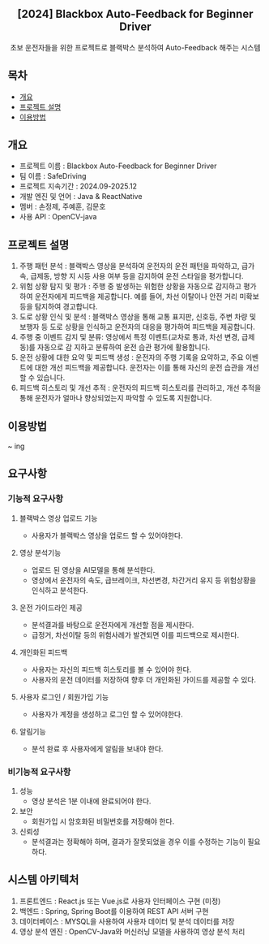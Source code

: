 <div align="center">
<h2>[2024] Blackbox Auto-Feedback for Beginner Driver</h2>
초보 운전자들을 위한 프로젝트로 블랙박스 분석하여 Auto-Feedback 해주는 시스템
</div>



## 목차

- [개요](#개요)
- [프로젝트 설명](#프로젝트-설명)
- [이용방법](#이용방법)



## 개요

- 프로젝트 이름 : Blackbox Auto-Feedback for Beginner Driver
- 팀 이름 : SafeDriving
- 프로젝트 지속기간 : 2024.09-2025.12
- 개발 엔진 및 언어 : Java & ReactNative
- 멤버 : 손정제, 주예훈, 김문호
- 사용 API : OpenCV-java



## 프로젝트 설명

1. 주행 패턴 분석 : 블랙박스 영상을 분석하여 운전자의 운전 패턴을 파악하고, 급가속, 급제동, 방향 지 시등 사용 여부 등을 감지하여 운전 스타일을 평가합니다. <br>
2. 위험 상황 탐지 및 평가 : 주행 중 발생하는 위험한 상황을 자동으로 감지하고 평가하여 운전자에게 피드백을 제공합니다. 예를 들어, 차선 이탈이나 안전 거리 미확보 등을 탐지하여 경고합니다. <br>
3. 도로 상황 인식 및 분석 : 블랙박스 영상을 통해 교통 표지판, 신호등, 주변 차량 및 보행자 등 도로 상황을 인식하고 운전자의 대응을 평가하여 피드백을 제공합니다. <br>
4. 주행 중 이벤트 감지 및 분류: 영상에서 특정 이벤트(교차로 통과, 차선 변경, 급제동)를 자동으로 감 지하고 분류하여 운전 습관 평가에 활용합니다. <br>
5. 운전 상황에 대한 요약 및 피드백 생성 : 운전자의 주행 기록을 요약하고, 주요 이벤트에 대한 개선 피드백을 제공합니다. 운전자는 이를 통해 자신의 운전 습관을 개선할 수 있습니다. <br>
6. 피드백 히스토리 및 개선 추적 : 운전자의 피드백 히스토리를 관리하고, 개선 추적을 통해 운전자가 얼마나 향상되었는지 파악할 수 있도록 지원합니다. <br>



## 이용방법

~ ing



## 요구사항

 ### 기능적 요구사항
 
   1. 블랙박스 영상 업로드 기능
      - 사용자가 블랙박스 영상을 업로드 할 수 있어야한다.
        
   2. 영상 분석기능
      - 업로드 된 영상을 AI모델을 통해 분석한다.
      - 영상에서 운전자의 속도, 급브레이크, 차선변경, 차간거리 유지 등 위험상황을 인식하고 분석한다.
        
   3. 운전 가이드라인 제공
      - 분석결과를 바탕으로 운전자에게 개선할 점을 제시한다.
      - 급정거, 차선이탈 등의 위험사례가 발견되면 이를 피드백으로 제시한다.
        
   4. 개인화된 피드백
      - 사용자는 자신의 피드백 히스토리를 볼 수 있어야 한다.
      - 사용자의 운전 데이터를 저장하여 향후 더 개인화된 가이드를 제공할 수 있다.
        
   5. 사용자 로그인 / 회원가입 기능
      - 사용자가 계정을 생성하고 로그인 할 수 있어야한다.
        
   6. 알림기능
      - 분석 완료 후 사용자에게 알림을 보내야 한다.

        
### 비기능적 요구사항

   1. 성능
      - 영상 분석은 1분 이내에 완료되어야 한다.
   2. 보안
      - 회원가입 시 암호화된 비밀번호를 저장해야 한다.
   3. 신뢰성
      - 분석결과는 정확해야 하며, 결과가 잘못되었을 경우 이를 수정하는 기능이 필요하다.


        
## 시스템 아키텍처

  1. 프론트엔드 : React.js 또는 Vue.js로 사용자 인터페이스 구현 (미정)
  2. 백엔드 : Spring, Spring Boot를 이용하여 REST API 서버 구현
  3. 데이터베이스 : MYSQL을 사용하여 사용자 데이터 및 분석 데이터를 저장
  4. 영상 분석 엔진 : OpenCV-Java와 머신러닝 모델을 사용하여 영상 분석 처리
